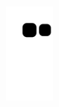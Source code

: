 <div align="center">
  <img src="https://raw.githubusercontent.com/rafaballerini/rafaballerini/output/github-contribution-grid-snake.svg">
</div>
